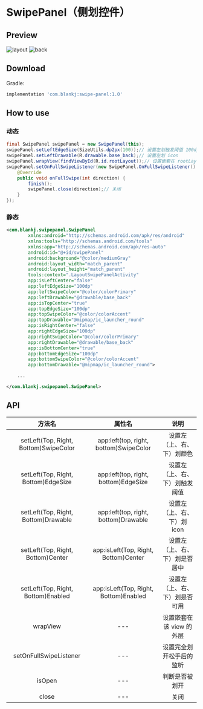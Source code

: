 # SwipePanel（侧划控件）


## Preview

![layout](https://raw.githubusercontent.com/Blankj/SwipePanel/master/art/layout.png) ![back](https://raw.githubusercontent.com/Blankj/SwipePanel/master/art/back.gif)


## Download

Gradle:
```groovy
implementation 'com.blankj:swipe-panel:1.0'
```


## How to use

### 动态

```java
final SwipePanel swipePanel = new SwipePanel(this);
swipePanel.setLeftEdgeSize(SizeUtils.dp2px(100));// 设置左划触发阈值 100dp
swipePanel.setLeftDrawable(R.drawable.base_back);// 设置左划 icon
swipePanel.wrapView(findViewById(R.id.rootLayout));// 设置嵌套在 rootLayout 外层
swipePanel.setOnFullSwipeListener(new SwipePanel.OnFullSwipeListener() {// 设置完全划开松手后的监听
    @Override
    public void onFullSwipe(int direction) {
        finish();
        swipePanel.close(direction);// 关闭
    }
});
```

### 静态

```xml
<com.blankj.swipepanel.SwipePanel
        xmlns:android="http://schemas.android.com/apk/res/android"
        xmlns:tools="http://schemas.android.com/tools"
        xmlns:app="http://schemas.android.com/apk/res-auto"
        android:id="@+id/swipePanel"
        android:background="@color/mediumGray"
        android:layout_width="match_parent"
        android:layout_height="match_parent"
        tools:context=".LayoutSwipePanelActivity"
        app:isLeftCenter="false"
        app:leftEdgeSize="100dp"
        app:leftSwipeColor="@color/colorPrimary"
        app:leftDrawable="@drawable/base_back"
        app:isTopCenter="true"
        app:topEdgeSize="100dp"
        app:topSwipeColor="@color/colorAccent"
        app:topDrawable="@mipmap/ic_launcher_round"
        app:isRightCenter="false"
        app:rightEdgeSize="100dp"
        app:rightSwipeColor="@color/colorPrimary"
        app:rightDrawable="@drawable/base_back"
        app:isBottomCenter="true"
        app:bottomEdgeSize="100dp"
        app:bottomSwipeColor="@color/colorAccent"
        app:bottomDrawable="@mipmap/ic_launcher_round">

    ...

</com.blankj.swipepanel.SwipePanel>
```


## API

|方法名                                |属性名                                 |说明|
|:---:                                |:---:                                 |:---:|
|setLeft(Top, Right, Bottom)SwipeColor|app:left(top, right, bottom)SwipeColor|设置左（上、右、下）划颜色|
|setLeft(Top, Right, Bottom)EdgeSize  |app:left(top, right, bottom)EdgeSize  |设置左（上、右、下）划触发阈值|
|setLeft(Top, Right, Bottom)Drawable  |app:left(top, right, bottom)Drawable  |设置左（上、右、下）划 icon|
|setLeft(Top, Right, Bottom)Center    |app:isLeft(Top, Right, Bottom)Center  |设置左（上、右、下）划是否居中|
|setLeft(Top, Right, Bottom)Enabled   |app:isLeft(Top, Right, Bottom)Enabled |设置左（上、右、下）划是否可用|
|wrapView                             |---                                   |设置嵌套在该 view 的外层|
|setOnFullSwipeListener               |---                                   |设置完全划开松手后的监听|
|isOpen                               |---                                   |判断是否被划开|
|close                                |---                                   |关闭|



